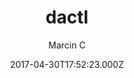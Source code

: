 ---
title: dactl
github: https://github.com/melangue/dactl
demo: https://melangue.github.io/dactl/
author: Marcin C
ssg:
  - Jekyll
cms:
  - Markdown
date: 2017-04-30T17:52:23.000Z
description: Modern, fast and configurable Jekyll theme with some tricks up it's sleeve.
draft: false
publish_date: '2017-04-30T17:52:23Z'
update_date: '2021-08-13T15:12:58Z'
github_star: 203
github_fork: 165
---